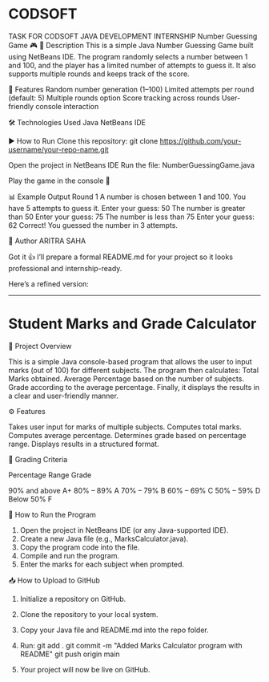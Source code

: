 # CODSOFT
TASK FOR CODSOFT JAVA DEVELOPMENT INTERNSHIP
Number Guessing Game 🎮
📌 Description
This is a simple Java Number Guessing Game built using NetBeans IDE.
The program randomly selects a number between 1 and 100, and the player has a limited number of attempts to guess it.
It also supports multiple rounds and keeps track of the score.

🚀 Features
Random number generation (1–100)
Limited attempts per round (default: 5)
Multiple rounds option
Score tracking across rounds
User-friendly console interaction

🛠️ Technologies Used
Java
NetBeans IDE

▶️ How to Run
Clone this repository:
git clone https://github.com/your-username/your-repo-name.git

Open the project in NetBeans IDE
Run the file:
NumberGuessingGame.java


Play the game in the console 🎉

📊 Example Output
Round 1
A number is chosen between 1 and 100.
You have 5 attempts to guess it.
Enter your guess: 50
The number is greater than 50
Enter your guess: 75
The number is less than 75
Enter your guess: 62
Correct! You guessed the number in 3 attempts.

👤 Author
ARITRA SAHA

Got it 👍 I’ll prepare a formal README.md for your project so it looks professional and internship-ready.

Here’s a refined version:


---

# Student Marks and Grade Calculator

📌 Project Overview

This is a simple Java console-based program that allows the user to input marks (out of 100) for different subjects. The program then calculates:
Total Marks obtained.
Average Percentage based on the number of subjects.
Grade according to the average percentage.
Finally, it displays the results in a clear and user-friendly manner.

⚙️ Features

Takes user input for marks of multiple subjects.
Computes total marks.
Computes average percentage.
Determines grade based on percentage range.
Displays results in a structured format.


📝 Grading Criteria

Percentage Range Grade

90% and above A+
80% – 89% A
70% – 79% B
60% – 69% C
50% – 59% D
Below 50% F

🚀 How to Run the Program

1. Open the project in NetBeans IDE (or any Java-supported IDE).
2. Create a new Java file (e.g., MarksCalculator.java).
3. Copy the program code into the file.
4. Compile and run the program.
5. Enter the marks for each subject when prompted.

📥 How to Upload to GitHub

1. Initialize a repository on GitHub.
2. Clone the repository to your local system.
3. Copy your Java file and README.md into the repo folder.
4. Run:
git add .
git commit -m "Added Marks Calculator program with README"
git push origin main

5. Your project will now be live on GitHub.


